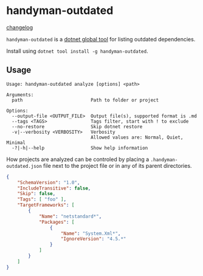 # handyman-outdated

[changelog](./changelog.md)

`handyman-outdated` is a [dotnet global tool](https://docs.microsoft.com/en-us/dotnet/core/tools/global-tools) for listing outdated dependencies.

Install using `dotnet tool install -g handyman-outdated`.

## Usage

```
Usage: handyman-outdated analyze [options] <path>

Arguments:
  path                         Path to folder or project

Options:
  --output-file <OUTPUT_FILE>  Output file(s), supported format is .md
  --tags <TAGS>                Tags filter, start with ! to exclude
  --no-restore                 Skip dotnet restore
  -v|--verbosity <VERBOSITY>   Verbosity
                               Allowed values are: Normal, Quiet, Minimal
  -?|-h|--help                 Show help information
```

How projects are analyzed can be controled by placing a `.handyman-outdated.json` file next to the project file or in any of its parent directories.

``` json
{
    "SchemaVersion": "1.0",
    "IncludeTransitive": false,
    "Skip": false,
    "Tags": [ "foo" ],
    "TargetFrameworks": [
        {
            "Name": "netstandard*",
            "Packages": [
                {
                    "Name": "System.Xml*",
                    "IgnoreVersion": "4.5.*"
                }
            ]
        }
    ]
}
```
